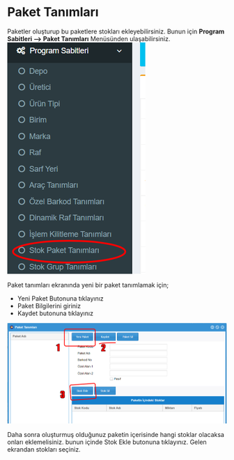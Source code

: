# Paket Tanımları

Paketler oluşturup bu paketlere stokları ekleyebilirsiniz.  Bunun için **Program Sabitleri --> Paket Tanımları** Menüsünden ulaşabilirsiniz.\
<img src="../.gitbook/assets/image (2).png" alt="" data-size="original">

Paket tanımları ekranında yeni bir paket tanımlamak için;

* Yeni Paket Butonuna tıklayınız
* Paket Bilgilerini giriniz
* Kaydet butonuna tıklayınız

![](<../.gitbook/assets/image (20).png>)

Daha sonra oluşturmuş olduğunuz paketin içerisinde hangi stoklar olacaksa onları eklemelisiniz. bunun içinde Stok Ekle butonuna tıklayınız. Gelen ekrandan stokları seçiniz.

